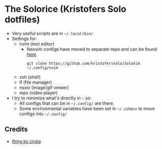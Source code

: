 # The Solorice (Kristofers Solo dotfiles)



- Very useful scripts are in `~/.local/bin/`
- Settings for:
  - nvim (text editor) 
    - Neovim configs have moved to separate repo and can be found [here](https://github.com/kristoferssolo/SoloVim).  
      ```shell
      git clone https://github.com/kristoferssolo/SoloVim ~/.config/nvim
      ```
  - zsh (shell)
  - lf (file manager)
  - nsxiv (image/gif viewer)
  - mpv (video player)
- I try to minimize what's directly in `~` so:
  - All configs that can be in `~/.config/` are there.
  - Some environmental variables have been set in `~/.zshenv` to move configs into `~/.config/`

## Credits

- [lfimg by cirala](https://github.com/cirala/lfimg)
